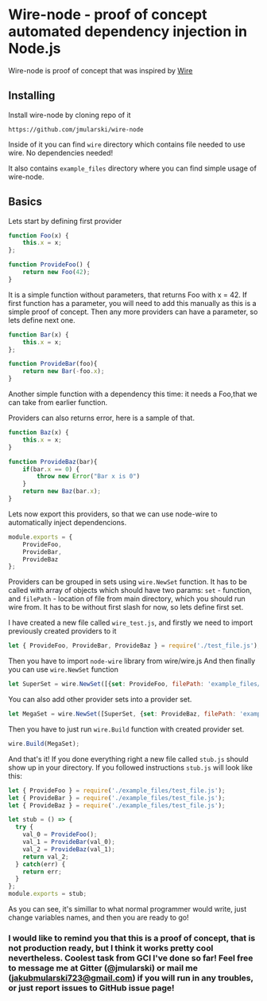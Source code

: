 # Wire-node - proof of concept automated dependency injection in Node.js

Wire-node is proof of concept that was inspired by [Wire](https://github.com/google/go-cloud/tree/master/wire) 

## Installing

Install wire-node by cloning repo of it
```
https://github.com/jmularski/wire-node
``` 
Inside of it you can find `wire` directory which contains file needed to use wire. No dependencies needed!

It also contains `example_files` directory where you can find simple usage of wire-node.

## Basics

Lets start by defining first provider

```js
function Foo(x) {
    this.x = x;
};

function ProvideFoo() {
    return new Foo(42);
}
```

It is a simple function without parameters, that returns Foo with x = 42. If first function has a parameter, you will need to add this manually as this is a simple proof of concept. Then any more providers can have a parameter, so lets define next one.

```js
function Bar(x) {
    this.x = x;
};

function ProvideBar(foo){
    return new Bar(-foo.x);
}
```

Another simple function with a dependency this time: it needs a Foo,that we can take from earlier function.

Providers can also returns error, here is a sample of that.

```js
function Baz(x) {
    this.x = x;
}

function ProvideBaz(bar){
    if(bar.x == 0) {
        throw new Error("Bar x is 0")
    }
    return new Baz(bar.x);
}
```

Lets now export this providers, so that we can use node-wire to automatically inject dependencions.

```js
module.exports = {
    ProvideFoo, 
    ProvideBar,
    ProvideBaz
};
```

Providers can be grouped in sets using `wire.NewSet` function.
It has to be called with array of objects which should have two params: `set` - function, and `filePath` - location of file from main directory, which you should run wire from. It has to be without first slash for now, so lets define first set.

I have created a new file called `wire_test.js`, and firstly we need to import previously created providers to it

```js
let { ProvideFoo, ProvideBar, ProvideBaz } = require('./test_file.js');
```

Then you have to import `node-wire` library from wire/wire.js
And then finally you can use `wire.NewSet` function

```js
let SuperSet = wire.NewSet([{set: ProvideFoo, filePath: 'example_files/test_file.js'}, {set: ProvideBar, filePath: 'example_files/test_file.js'}]);
```

You can also add other provider sets into a provider set.

```js
let MegaSet = wire.NewSet([SuperSet, {set: ProvideBaz, filePath: 'example_files/test_file.js' }]);
```

Then you have to just run `wire.Build` function with created provider set.

```js
wire.Build(MegaSet);
```

And that's it! If you done everything right a new file called `stub.js` should show up in your directory. If you followed instructions `stub.js` will look like this:

```js
let { ProvideFoo } = require('./example_files/test_file.js'); 
let { ProvideBar } = require('./example_files/test_file.js'); 
let { ProvideBaz } = require('./example_files/test_file.js'); 

let stub = () => { 
  try { 
    val_0 = ProvideFoo(); 
    val_1 = ProvideBar(val_0); 
    val_2 = ProvideBaz(val_1);
    return val_2; 
  } catch(err) {
    return err;
  }
};
module.exports = stub;
```

As you can see, it's simillar to what normal programmer would write, just change variables names, and then you are ready to go!

### I would like to remind you that this is a proof of concept, that is not production ready, but I think it works pretty cool nevertheless. Coolest task from GCI I've done so far! Feel free to message me at Gitter (@jmularski) or mail me (jakubmularski723@gmail.com) if you will run in any troubles, or just report issues to GitHub issue page!
